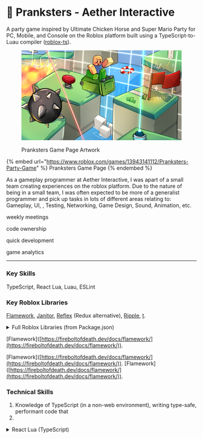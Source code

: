 # 🎈 Pranksters - Aether Interactive

A party game inspired by Ultimate Chicken Horse and Super Mario Party for PC, Mobile, and Console on the Roblox platform built using a TypeScript-to-Luau compiler ([roblox-ts](https://roblox-ts.com)).

<figure><img src="../.gitbook/assets/pranksters.png" alt="" width="563"><figcaption><p>Pranksters Game Page Artwork</p></figcaption></figure>

{% embed url="https://www.roblox.com/games/13943141112/Pranksters-Party-Game" %}
Pranksters Game Page
{% endembed %}

As a gameplay programmer at Aether Interactive, I was apart of a small team creating experiences on the roblox platform. Due to the nature of being in a small team, I was often expected to be more of a generalist programmer and pick up tasks in lots of different areas relating to: Gameplay, UI, , Testing, Networking, Game Design, Sound, Animation, etc.



weekly meetings

code ownership

quick development

game analytics



***

### Key Skills

TypeScript, React Lua, Luau, ESLint

### Key Roblox Libraries

[Flamework](https://fireboltofdeath.dev/docs/flamework/), [Janitor](https://howmanysmall.github.io/Janitor/), [Reflex](https://littensy.github.io/reflex/) (Redux alternative), [Ripple](https://github.com/littensy/ripple), [t](https://github.com/osyrisrblx/t).

<details>

<summary>Full Roblox Libraries (from Package.json)</summary>

```json
"dependencies": {
    "@flamework/components": "^1.0.1",
    "@flamework/core": "^1.0.1",
    "@flamework/networking": "^1.0.1",
    "@gimmethemoney/topbar-plus": "^1.0.3",
    "@rbxts/bezier": "^0.2.0",
    "@rbxts/faker": "^0.2.8",
    "@rbxts/flipper": "^2.0.1",
    "@rbxts/gameanalytics": "2.2.3-ts.1",
    "@rbxts/gizmo": "^2.0.5",
    "@rbxts/inspect": "^1.0.1",
    "@rbxts/janitor": "1.15.4-ts.0",
    "@rbxts/log": "^0.6.3",
    "@rbxts/make": "^1.0.6",
    "@rbxts/message-templates": "^0.3.2",
    "@rbxts/mock-memory-store-service": "0.2.0-13",
    "@rbxts/mockdatastoreservice": "^1.0.2",
    "@rbxts/object-utils": "^1.0.4",
    "@rbxts/pretty-react-hooks": "^0.3.3",
    "@rbxts/profileservice": "^1.4.2",
    "@rbxts/promise-child": "^1.2.1",
    "@rbxts/r15-ragdoll": "github:AetherInteractiveLtd/rbxts-ragdoll",
    "@rbxts/radialimage": "0.1.0-ts.5",
    "@rbxts/rbx-debug": "^1.0.0",
    "@rbxts/rbx-format-number": "^1.0.0",
    "@rbxts/rbx-react-error-boundary": "^1.0.0",
    "@rbxts/rbx-react-spring": "^1.1.2",
    "@rbxts/react-reflex": "^0.2.0",
    "@rbxts/react-roblox": "^0.2.0",
    "@rbxts/reflex": "^4.3.1",
    "@rbxts/ripple": "^0.7.1",
    "@rbxts/roact": "npm:@rbxts/react-ts@^1.0.1",
    "@rbxts/services": "^1.5.1",
    "@rbxts/set-timeout": "^1.1.2",
    "@rbxts/sift": "^0.0.8",
    "@rbxts/signal": "^1.1.1",
    "@rbxts/streamable": "^0.1.0",
    "@rbxts/t": "^3.1.0",
    "@rbxts/validate-tree": "^2.0.2",
    "@rbxts/visualize": "^1.1.1",
    "rbxts-transform-debug": "^2.2.0",
    "rbxts-transform-env": "^2.2.0"
},
"devDependencies": {
    "@milahu/patch-package": "^6.4.14",
    "@rbxts/compiler-types": "2.2.0-types.0",
    "@rbxts/types": "^1.0.738",
    "@roblox-ts/eslint-config": "github:christopher-buss/roblox-ts-eslint-config",
    "@typescript-eslint/eslint-plugin": "^6.17.0",
    "@typescript-eslint/parser": "^6.17.0",
    "cross-env": "^7.0.3",
    "eslint": "npm:eslint-ts-patch@8.56.0-0",
    "eslint-flat-config-viewer": "^0.1.4",
    "eslint-plugin-format": "^0.1.0",
    "eslint-plugin-react": "^7.33.2",
    "eslint-plugin-react-hooks": "^4.6.0",
    "eslint-plugin-sort-class-members": "^1.19.0",
    "eslint-ts-patch": "8.56.0-0",
    "lint-staged": "^15.2.0",
    "prettier": "^3.1.1",
    "rbxts-transformer-flamework": "^1.0.1",
    "rimraf": "^5.0.5",
    "roblox-feet": "^0.0.1",
    "roblox-ts": "^2.2.0",
    "simple-git-hooks": "^2.9.0",
    "typescript": "5.2.2"
},
```

</details>

\[Flamework]\([https://fireboltofdeath.dev/docs/flamework/](https://fireboltofdeath.dev/docs/flamework/)).











\[Flamework]\([https://fireboltofdeath.dev/docs/flamework/](https://fireboltofdeath.dev/docs/flamework/)). \[Flamework]\([https://fireboltofdeath.dev/docs/flamework/](https://fireboltofdeath.dev/docs/flamework/)).

### Technical Skills

1. Knowledge of TypeScript (in a non-web environment), writing type-safe, performant code that
2.



<details>

<summary>React Lua (TypeScript)</summary>

[React Lua](https://github.com/jsdotlua/react-lua) is a comprehensive, but not exhaustive, translation of upstream ReactJS 17.x into Lua. As this project was built using roblox-ts, decleration files were used to type our version of React, making it very similar to the development experience of typical react, but using Roblox elements, rather than HTML.

An example of a file I worked on can be found below:

```typescript
import { useAsyncCallback } from "@rbxts/pretty-react-hooks";
import Roact, { useCallback, useEffect, useMemo, useState } from "@rbxts/roact";

import { Events } from "network/client/network";
import { TextUtil } from "shared/util/text-util";
import { Backplate } from "ui/components/backplate";
import TextButton from "ui/components/buttons/text-button";
import { Group } from "ui/components/group";
import { createNextOrder } from "ui/functions/create-next-order";
import { useRem, useTheme } from "ui/hooks";
import useConfirm from "ui/hooks/use-confirm";

interface Props {
    Position: UDim2;
}

/**
 * A set of buttons that appears in the 'match-over' window, allowing for
 * players to either play again, return to the lobby, or continue with
 * their current session.
 */
export default function InnerButtonBar({ Position }: Readonly<Props>): Roact.Element {
    const confirm = useConfirm();
    const nextOrder = createNextOrder();
    const rem = useRem();
    const theme = useTheme();

    const [isContinue, setIsContinue] = useState(false);

    const allText = useMemo(() => {
        return ["Play Again", "Continue", "Return to lobby"];
    }, []);

    const buttonWidth = rem(10);

    const [textSize, setTextSize] = useState(0);
    useEffect(() => {
        setTextSize(TextUtil.getMaxTextSize(allText, theme.fonts.primary.bold, buttonWidth));
    }, [allText, buttonWidth, rem, theme.fonts.primary.bold]);

    const [, handleBackToLobby] = useAsyncCallback(async (): Promise<void> => {
        const choice = await confirm({
            ConfirmationText: "Are you sure you want to return to lobby?",
        });

        if (choice) {
            Events.requestReturnToLobby.fire(false, false);
        }
    });

    return (
        <Backplate Position={Position} Size={new UDim2(0, rem(40), 0, rem(8.5))}>
            <Group key="buttons" Size={new UDim2(1, 1, 1, 1)}>
                <uilistlayout
                    key="layout"
                    FillDirection="Horizontal"
                    HorizontalAlignment="Center"
                    SortOrder="LayoutOrder"
                    VerticalAlignment="Center"
                />

                <TextButton
                    key="play-again"
                    BackgroundColor={Color3.fromRGB(93, 255, 23)}
                    LayoutOrder={nextOrder()}
                    Text={allText[0]}
                    TextSize={textSize}
                    onClick={useCallback(() => {
                        Events.requestReturnToLobby(true, false);
                    }, [])}
                />

                <TextButton
                    key="continue"
                    BackgroundColor={Color3.fromRGB(255, 216, 20)}
                    Enabled={false}
                    LayoutOrder={nextOrder()}
                    Text={isContinue ? "Waiting..." : allText[1]}
                    TextSize={textSize}
                    onClick={useCallback(() => {
                        setIsContinue(true);
                        Events.requestReturnToLobby(false, true);
                    }, [])}
                />

                <TextButton
                    key="return"
                    BackgroundColor={Color3.fromRGB(69, 215, 255)}
                    LayoutOrder={nextOrder()}
                    Text={allText[2]}
                    TextSize={textSize}
                    onClick={useCallback(async () => {
                        return handleBackToLobby();
                    }, [handleBackToLobby])}
                />
            </Group>
        </Backplate>
    );
}

```

</details>

